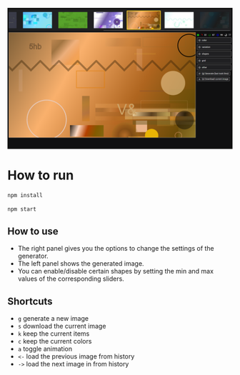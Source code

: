 ![img.png](img.png)

# How to run

```bash
npm install
```

```bash
npm start
```

## How to use

- The right panel gives you the options to change the settings of the generator.
- The left panel shows the generated image.
- You can enable/disable certain shapes by setting the min and max values of the corresponding sliders.

## Shortcuts
- `g` generate a new image
- `s` download the current image
- `k` keep the current items
- `c` keep the current colors
- `a` toggle animation
- `<-` load the previous image from history
- `->` load the next image in from history